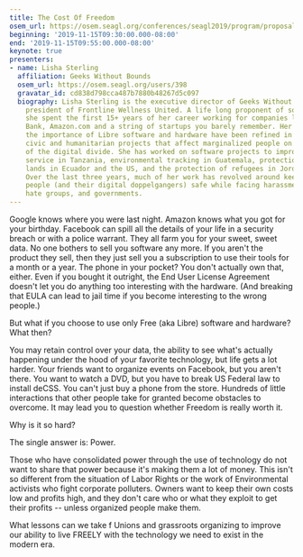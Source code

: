 ```yaml
---
title: The Cost Of Freedom
osem_url: https://osem.seagl.org/conferences/seagl2019/program/proposals/714
beginning: '2019-11-15T09:30:00.000-08:00'
end: '2019-11-15T09:55:00.000-08:00'
keynote: true
presenters:
- name: Lisha Sterling
  affiliation: Geeks Without Bounds
  osem_url: https://osem.seagl.org/users/398
  gravatar_id: cd838d798cca487b7880b48267d5c097
  biography: Lisha Sterling is the executive director of Geeks Without Bounds and
    president of Frontline Wellness United. A life long proponent of software freedom,
    she spent the first 15+ years of her career working for companies like Wells Fargo
    Bank, Amazon.com and a string of startups you barely remember. Her ideas about
    the importance of Libre software and hardware have been refined in the fires of
    civic and humanitarian projects that affect marginalized people on the outside
    of the digital divide. She has worked on software projects to improve public water
    service in Tanzania, environmental tracking in Guatemala, protection of indigenous
    lands in Ecuador and the US, and the protection of refugees in Jordan and Mexico.
    Over the last three years, much of her work has revolved around keeping vulnerable
    people (and their digital doppelgangers) safe while facing harassment from individuals,
    hate groups, and governments.
---
```


Google knows where you were last night. Amazon knows what you got for your birthday. Facebook can spill all the details of your life in a security breach or with a police warrant. They all farm you for your sweet, sweet data. No one bothers to sell you software any more. If you aren't the product they sell, then they just sell you a subscription to use their tools for a month or a year. The phone in your pocket? You don't actually own that, either. Even if you bought it outright, the End User License Agreement doesn't let you do anything too interesting with the hardware. (And breaking that EULA can lead to jail time if you become interesting to the wrong people.)

But what if you choose to use only Free (aka Libre) software and hardware? What then?

You may retain control over your data, the ability to see what's actually happening under the hood of your favorite technology, but life gets a lot harder. Your friends want to organize events on Facebook, but you aren't there. You want to watch a DVD, but you have to break US Federal law to install deCSS. You can't just buy a phone from the store. Hundreds of little interactions that other people take for granted become obstacles to overcome. It may lead you to question whether Freedom is really worth it.

Why is it so hard?

The single answer is: Power.

Those who have consolidated power through the use of technology do not want to share that power because it's making them a lot of money. This isn't so different from the situation of Labor Rights or the work of Environmental activists who fight corporate polluters. Owners want to keep their own costs low and profits high, and they don't care who or what they exploit to get their profits -- unless organized people make them.

What lessons can we take f Unions and grassroots organizing to improve our ability to live FREELY with the technology we need to exist in the modern era.
